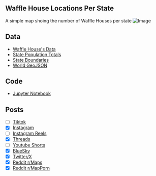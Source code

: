 ## Waffle House Locations Per State
A simple map shoing the number of Waffle Houses per state
![Image](https://drive.google.com/uc?export=view&id=1ZAJoEHONB1NVVYKMk-XGMplKddmfsEAA)

## Data
* [Waffle House's Data](https://locations.wafflehouse.com/)
* [State Population Totals](https://www.census.gov/data/tables/time-series/demo/popest/2020s-state-total.html)
* [State Boundaries](https://www.census.gov/geographies/mapping-files/time-series/geo/carto-boundary-file.html)
* [World GeoJSON](https://public.opendatasoft.com/explore/dataset/world-administrative-boundaries/export/?flg=en-us)

## Code
* [Jupyter Notebook](FormatData.ipynb)

## Posts
- [ ] [Tiktok]()
- [x] [Instagram](https://www.instagram.com/p/DJKPqC5v4HG/)
- [ ] [Instagram Reels]()
- [x] [Threads](https://www.threads.com/@vinemapper/post/DJKPqmKvhbH)
- [ ] [Youtube Shorts]()
- [x] [BlueSky](https://bsky.app/profile/vinemapper.bsky.social/post/3lndmwd3a6s2g)
- [x] [Twitter/X](https://x.com/VineMapper/status/1918361485849575869)
- [x] [Reddit r/Maps](https://www.reddit.com/r/Maps/comments/1kd74vh/waffle_house_locations_per_state/)
- [x] [Reddit r/MapPorn](https://www.reddit.com/r/MapPorn/comments/1kd74sy/waffle_house_locations_per_state/)
